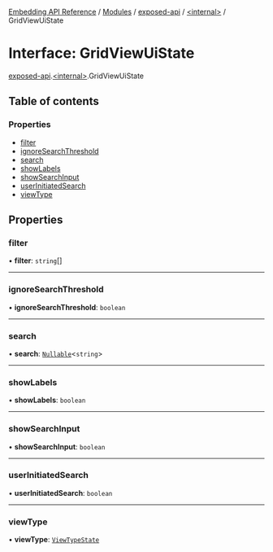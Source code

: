 [Embedding API Reference](../README.md) / [Modules](../modules/README.md) / [exposed-api](../modules/exposed_api.md) / [\<internal\>](../modules/exposed_api._internal_.md) / GridViewUiState

# Interface: GridViewUiState

[exposed-api](../modules/exposed_api.md).[\<internal\>](../modules/exposed_api._internal_.md).GridViewUiState

## Table of contents

### Properties

- [filter](exposed_api._internal_.GridViewUiState.md#filter)
- [ignoreSearchThreshold](exposed_api._internal_.GridViewUiState.md#ignoresearchthreshold)
- [search](exposed_api._internal_.GridViewUiState.md#search)
- [showLabels](exposed_api._internal_.GridViewUiState.md#showlabels)
- [showSearchInput](exposed_api._internal_.GridViewUiState.md#showsearchinput)
- [userInitiatedSearch](exposed_api._internal_.GridViewUiState.md#userinitiatedsearch)
- [viewType](exposed_api._internal_.GridViewUiState.md#viewtype)

## Properties

### filter

• **filter**: `string`[]

___

### ignoreSearchThreshold

• **ignoreSearchThreshold**: `boolean`

___

### search

• **search**: [`Nullable`](../modules/exposed_api._internal_.md#nullable)\<`string`\>

___

### showLabels

• **showLabels**: `boolean`

___

### showSearchInput

• **showSearchInput**: `boolean`

___

### userInitiatedSearch

• **userInitiatedSearch**: `boolean`

___

### viewType

• **viewType**: [`ViewTypeState`](../modules/exposed_api._internal_.md#viewtypestate)
